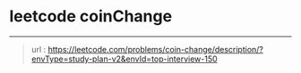 # leetcode coinChange
---
> url : https://leetcode.com/problems/coin-change/description/?envType=study-plan-v2&envId=top-interview-150
